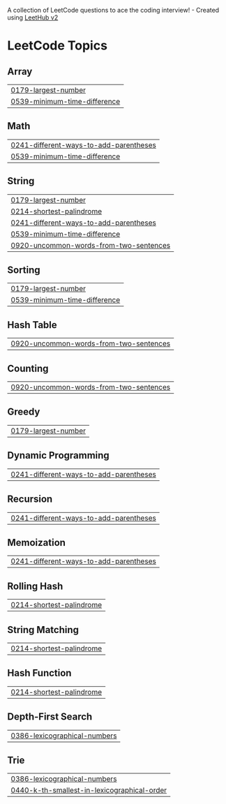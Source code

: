 A collection of LeetCode questions to ace the coding interview! - Created using [LeetHub v2](https://github.com/arunbhardwaj/LeetHub-2.0)
<!---LeetCode Topics Start-->
# LeetCode Topics
## Array
|  |
| ------- |
| [0179-largest-number](https://github.com/amansharma95288/Leetcode/tree/master/0179-largest-number) |
| [0539-minimum-time-difference](https://github.com/amansharma95288/Leetcode/tree/master/0539-minimum-time-difference) |
## Math
|  |
| ------- |
| [0241-different-ways-to-add-parentheses](https://github.com/amansharma95288/Leetcode/tree/master/0241-different-ways-to-add-parentheses) |
| [0539-minimum-time-difference](https://github.com/amansharma95288/Leetcode/tree/master/0539-minimum-time-difference) |
## String
|  |
| ------- |
| [0179-largest-number](https://github.com/amansharma95288/Leetcode/tree/master/0179-largest-number) |
| [0214-shortest-palindrome](https://github.com/amansharma95288/Leetcode/tree/master/0214-shortest-palindrome) |
| [0241-different-ways-to-add-parentheses](https://github.com/amansharma95288/Leetcode/tree/master/0241-different-ways-to-add-parentheses) |
| [0539-minimum-time-difference](https://github.com/amansharma95288/Leetcode/tree/master/0539-minimum-time-difference) |
| [0920-uncommon-words-from-two-sentences](https://github.com/amansharma95288/Leetcode/tree/master/0920-uncommon-words-from-two-sentences) |
## Sorting
|  |
| ------- |
| [0179-largest-number](https://github.com/amansharma95288/Leetcode/tree/master/0179-largest-number) |
| [0539-minimum-time-difference](https://github.com/amansharma95288/Leetcode/tree/master/0539-minimum-time-difference) |
## Hash Table
|  |
| ------- |
| [0920-uncommon-words-from-two-sentences](https://github.com/amansharma95288/Leetcode/tree/master/0920-uncommon-words-from-two-sentences) |
## Counting
|  |
| ------- |
| [0920-uncommon-words-from-two-sentences](https://github.com/amansharma95288/Leetcode/tree/master/0920-uncommon-words-from-two-sentences) |
## Greedy
|  |
| ------- |
| [0179-largest-number](https://github.com/amansharma95288/Leetcode/tree/master/0179-largest-number) |
## Dynamic Programming
|  |
| ------- |
| [0241-different-ways-to-add-parentheses](https://github.com/amansharma95288/Leetcode/tree/master/0241-different-ways-to-add-parentheses) |
## Recursion
|  |
| ------- |
| [0241-different-ways-to-add-parentheses](https://github.com/amansharma95288/Leetcode/tree/master/0241-different-ways-to-add-parentheses) |
## Memoization
|  |
| ------- |
| [0241-different-ways-to-add-parentheses](https://github.com/amansharma95288/Leetcode/tree/master/0241-different-ways-to-add-parentheses) |
## Rolling Hash
|  |
| ------- |
| [0214-shortest-palindrome](https://github.com/amansharma95288/Leetcode/tree/master/0214-shortest-palindrome) |
## String Matching
|  |
| ------- |
| [0214-shortest-palindrome](https://github.com/amansharma95288/Leetcode/tree/master/0214-shortest-palindrome) |
## Hash Function
|  |
| ------- |
| [0214-shortest-palindrome](https://github.com/amansharma95288/Leetcode/tree/master/0214-shortest-palindrome) |
## Depth-First Search
|  |
| ------- |
| [0386-lexicographical-numbers](https://github.com/amansharma95288/Leetcode/tree/master/0386-lexicographical-numbers) |
## Trie
|  |
| ------- |
| [0386-lexicographical-numbers](https://github.com/amansharma95288/Leetcode/tree/master/0386-lexicographical-numbers) |
| [0440-k-th-smallest-in-lexicographical-order](https://github.com/amansharma95288/Leetcode/tree/master/0440-k-th-smallest-in-lexicographical-order) |
<!---LeetCode Topics End-->